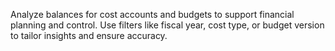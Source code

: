 Analyze balances for cost accounts and budgets to support financial planning and control. Use filters like fiscal year, cost type, or budget version to tailor insights and ensure accuracy.
